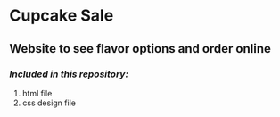 # Cupcake Sale
## Website to see flavor options and order online

### ***Included in this repository:***
1. html file
2. css design file
